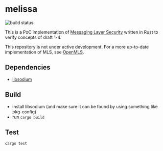 # melissa

![build status](https://travis-ci.org/wireapp/melissa.svg?branch=master)

This is a PoC implementation of [Messaging Layer Security](https://github.com/mlswg/mls-protocol/blob/master/draft-ietf-mls-protocol.md) written in Rust to verify concepts of draft 1-4.

This repository is not under active development. For a more up-to-date implementation of MLS, see [OpenMLS](https://github.com/openmls/openmls).

## Dependencies

 - [libsodium](https://github.com/jedisct1/libsodium)

## Build

 - install libsodium (and make sure it can be found by using something like pkg-config)
 - run `cargo build`

## Test

`cargo test`
